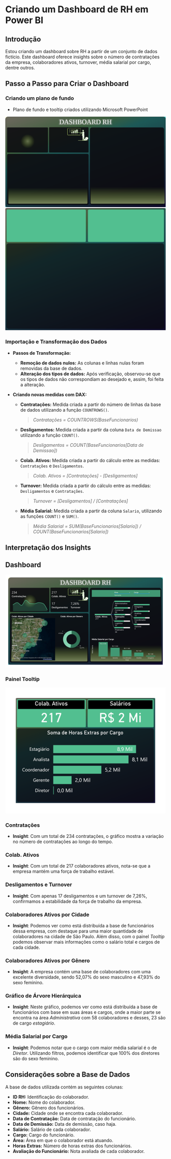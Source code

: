 # Criando um Dashboard de RH em Power BI

## Introdução

Estou criando um dashboard sobre RH a partir de um conjunto de dados fictício. Este dashboard oferece insights sobre o número de contratações da empresa, colaboradores ativos, turnover, média salarial por cargo, dentre outros.

## Passo a Passo para Criar o Dashboard

### Criando um plano de fundo
  - Plano de fundo e tooltip criados utilizando Microsoft PowerPoint

![Plano de fundo](arquivos/Plano%20de%20Fundo.png)
![Plano de fundo tooltip](arquivos/Plano%20de%20Fundo%20Tooltip.png)

### Importação e Transformação dos Dados

- **Passos de Transformação:**
  - **Remoção de dados nulos:** As colunas e linhas nulas foram removidas da base de dados.
  - **Alteração dos tipos de dados:** Após verificação, observou-se que os tipos de dados não correspondiam ao desejado e, assim, foi feita a alteração.

- **Criando novas medidas com DAX:**
  - **Contratações:** Medida criada a partir do número de linhas da base de dados utilizando a função `COUNTROWS()`. 
    > *Contratações = COUNTROWS(BaseFuncionarios)*
  - **Desligamentos:** Medida criada a partir da coluna `Data de Demissao` utilizando a função `COUNT()`.
    > *Desligamentos = COUNT(BaseFuncionarios[Data de Demissao])*
  - **Colab. Ativos:** Medida criada a partir do cálculo entre as medidas: `Contratações` e `Desligamentos`.
    > *Colab. Ativos = [Contratações] - [Desligamentos]*
  - **Turnover:** Medida criada a partir do cálculo entre as medidas: `Desligamentos` e `Contratações`.
    > *Turnover = [Desligamentos] / [Contratações]*
  - **Média Salarial:** Medida criada a partir da coluna `Salario`, utilizando as funções `COUNT()` e `SUM()`.
    > *Média Salarial = SUM(BaseFuncionarios[Salario]) / COUNT(BaseFuncionarios[Salario])*

## Interpretação dos Insights

## Dashboard
![Painel de Análise RH](arquivos/Aula%203.png)

### Painel Tooltip
![Painel tooltip](arquivos/Tooltip.png)

### Contratações
- **Insight**: Com um total de 234 contratações, o gráfico mostra a variação no número de contratações ao longo do tempo.

### Colab. Ativos
- **Insight**: Com um total de 217 colaboradores ativos, nota-se que a empresa mantém uma força de trabalho estável.

### Desligamentos e Turnover
- **Insight**: Com apenas 17 desligamentos e um turnover de 7,26%, confirmamos a estabilidade da força de trabalho da empresa.

### Colaboradores Ativos por Cidade
- **Insight**: Podemos ver como está distribuída a base de funcionários dessa empresa, com destaque para uma maior quantidade de colaboradores na cidade de São Paulo. Além disso, com o painel *Tooltip* podemos observar mais informações como o salário total e cargos de cada cidade.

### Colaboradores Ativos por Gênero
- **Insight**: A empresa contém uma base de colaboradores com uma excelente diversidade, sendo 52,07% do sexo masculino e 47,93% do sexo feminino. 

### Gráfico de Árvore Hierárquica
- **Insight**: Neste gráfico, podemos ver como está distribuída a base de funcionários com base em suas áreas e cargos, onde a maior parte se encontra na área *Administrativa* com 58 colaboradores e desses, 23 são de cargo *estagiário*.

### Média Salarial por Cargo
- **Insight**: Podemos notar que o cargo com maior média salarial é o de *Diretor*. Utilizando filtros, podemos identificar que 100% dos diretores são do sexo feminino.

## Considerações sobre a Base de Dados

A base de dados utilizada contém as seguintes colunas:

- **ID RH:** Identificação do colaborador.
- **Nome:** Nome do colaborador.
- **Gênero:** Gênero dos funcionários.
- **Cidade:** Cidade onde se encontra cada colaborador.
- **Data de Contratação:** Data de contratação do funcionário.
- **Data de Demissão:** Data de demissão, caso haja.
- **Salário:** Salário de cada colaborador.
- **Cargo:** Cargo do funcionário.
- **Área:** Área em que o colaborador está atuando.
- **Horas Extras:** Número de horas extras dos funcionários.
- **Avaliação do Funcionário:** Nota avaliada de cada colaborador.
